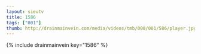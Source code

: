 ```yaml
--- 
layout: sieutv
title: 1586
tags: ["001"]
thumb: http://drainmainvein.com/media/videos/tmb/000/001/586/player.jpg
---
```

{% include drainmainvein key="1586" %} 
